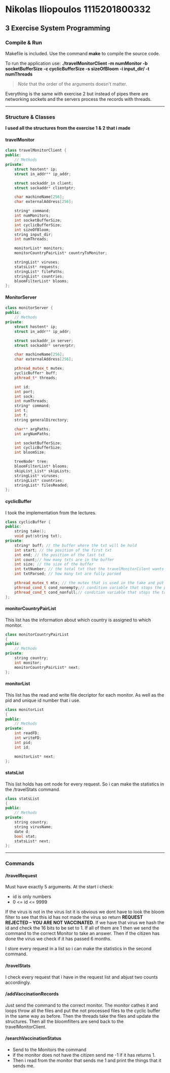 # Nikolas Iliopoulos 1115201800332
## 3 Exercise System Programming

### **Compile & Run**

Makefile is included. Use the command **make** to compile the source code.

To run the application use: **./travelMonitorClient -m numMonitor -b socketBufferSize -c cyclicBufferSize -s sizeOfBloom -i input_dir/ -t numThreads**

> *Note* that the order of the arguments doesn't matter.

Everything is the same with exercise 2 but instead of pipes there are networking sockets and the servers process the records with threads.

---

### **Structure & Classes**

**I used all the structures from the exercise 1 & 2 that i made**

#### travelMonitor
```cpp
class travelMonitorClient {
public:
    // Methods
private:
    struct hostent* ip;
    struct in_addr** ip_addr;

    struct sockaddr_in client;
    struct sockaddr* clientptr;

    char machineName[256];
    char externalAddress[256];

    string* command;
    int numMonitors;
    int socketBufferSize;
    int cyclicBufferSize;
    int sizeOfBloom;
    string input_dir;
    int numThreads;

    monitorList* monitors;
    monitorCountryPairList* countryToMonitor;

    stringList* viruses;
    statsList* requests;
    stringList* filePaths;
    stringList* countries;
    bloomFilterList* blooms;
};
```

#### MonitorServer

```cpp
class monitorServer {
public:
    // Methods
private:
    struct hostent* ip;
    struct in_addr** ip_addr;

    struct sockaddr_in server;
    struct sockaddr* serverptr;

    char machineName[256];
    char externalAddress[256];

    pthread_mutex_t mutex;
    cyclicBuffer* buff;
    pthread_t* threads;

    int id;
    int port;
    int sock;
    int numThreads;
    string* command;
    int t;
    int f;
    string generalDirectory;

    char** argPaths;
    int argNumPaths;

    int socketBufferSize;
    int cyclicBufferSize;
    int bloomSize;

    treeNode* tree;
    bloomFilterList* blooms;
    skipList_List* skipLists;
    stringList* viruses;
    stringList* countries;
    stringList* filesReaded;
};
```

#### cyclicBuffer

I took the implementation from the lectures.

```cpp
class cyclicBuffer {
public:
    string take();
    void put(string txt);
private:
    string* buff; // the buffer where the txt will be hold
    int start; // the position of the first txt
    int end; // the position of the last txt
    int count;// how many txts are in the buffer
    int size; // the size of the buffer
    int txtNumber; // the total txt that the travelMonitorCilent wants to insert
    int txtParsed; // how many txt are fully parsed

    pthread_mutex_t mtx; // the mutex that is used in the take and put
    pthread_cond_t cond_nonempty;// condition variable that stops the put() to insert a txt if there is no space
    pthread_cond_t cond_nonfull;// condition variable that stops the take() to remove a txt if there is no txt in the buffer
};
```

#### monitorCountryPairList

This list has the information about which country is assigned to which monitor.

```cpp
class monitorCountryPairList
{
public:
    // Methods
private:
    string country;
    int monitor;
    monitorCountryPairList* next;
};
```
#### monitorList

This list has the read and write file decriptor for each monitor. As well as the pid and unique id number that i use.

```cpp
class monitorList
{
public:
    // Methods
private:
    int readFD;
    int writeFD;
    int pid;
    int id;

    monitorList* next;
};
```

#### statsList
This list holds has ont node for every request. So i can make the statistics in the /travelStats command.
```cpp
class statsList
{
public:
    // Methods
private:
    string country;
    string virusName;
    date d;
    bool stat;
    statsList* next;
};

```

---

### **Commands**

#### /travelRequest

Must have exactly 5 arguments.
At the start i check:
- id is only numbers
- 0 <= id <= 9999

If the virus is not in the virus list it is obvious we dont have to look the bloom filter to see that this id has not made the virus so return **REQUEST REJECTED – YOU ARE NOT VACCINATED**.
If we have that virus we hash the id and check the 16 bits to be set to 1. If all of them are 1 then we send the command to the correct Monitor to take an answer.
Then if the citizen has done the virus we check if it has passed 6 months.

I store every request in a list so i can make the statistics in the second command.

#### /travelStats

I check every request that i have in the request list and abjust two counts accordingly.

#### /addVaccinationRecords

Just send the command to the correct monitor.
The monitor cathes it and loops throw all the files and put the not processed files to the cyclic buffer in the same way as before.
Then the threads take the files and update the structures.
Then all the bloomfilters are send back to the travelMonitorClient.

#### /searchVaccinationStatus

- Send to the Monitors the command
- if the monitor does not have the citizen send me -1 if it has returns 1.
- Then i read from the monitor that sends me 1 and print the things that it sends me.
